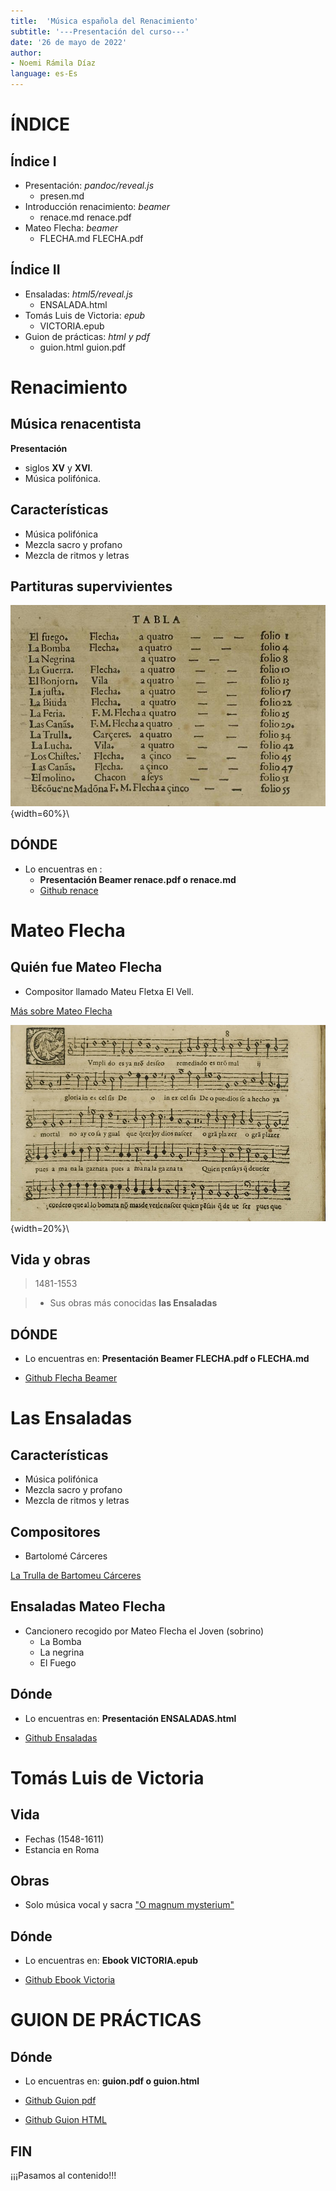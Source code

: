 ```yaml
---
title:  'Música española del Renacimiento'
subtitle: '---Presentación del curso---'
date: '26 de mayo de 2022'
author:
- Noemi Rámila Díaz
language: es-Es
---
```


# ÍNDICE

## Índice I

- Presentación: *pandoc/reveal.js*
	- presen.md
- Introducción renacimiento: *beamer*
	- renace.md renace.pdf
- Mateo Flecha: *beamer*
	- FLECHA.md FLECHA.pdf

## Índice II

- Ensaladas: *html5/reveal.js*
	- ENSALADA.html
- Tomás Luis de Victoria: *epub*
	- VICTORIA.epub
- Guion de prácticas: *html y pdf*
	- guion.html guion.pdf

# Renacimiento

## Música renacentista

 **Presentación**

- siglos **XV** y **XVI**. 
- Música polifónica.

## Características

- Música polifónica
- Mezcla sacro y profano
- Mezcla de ritmos y letras

## Partituras supervivientes

![Sumario](img/sumario.jpeg){width=60%}\

## DÓNDE

- Lo encuentras en : 
	- **Presentación Beamer renace.pdf o renace.md**
	- [Github renace](https://noimila.github.io/INTRODUCTION/renace.pdf "enlace beamer intro renacimiento")

# Mateo Flecha

## Quién fue Mateo Flecha

- Compositor llamado Mateu Fletxa El Vell.

[Más sobre Mateo Flecha](http://www.musicaantigua.com/las-ensaladas-del-chef-mateo-flecha-el-viejo/ "blog música antigua")

![La Negrina](img/negrina.jpeg){width=20%}\

## Vida y obras

>1481-1553

>- Sus obras más conocidas **las Ensaladas** 

## DÓNDE

- Lo encuentras en: **Presentación Beamer FLECHA.pdf o FLECHA.md**

- [Github Flecha Beamer](https://noimila.github.io/FLECHA/FLECHA.pdf "enlace beamer Flecha")

# Las Ensaladas

## Características

- Música polifónica
- Mezcla sacro y profano
- Mezcla de ritmos y letras

## Compositores

- Bartolomé Cárceres

[La Trulla de Bartomeu Cárceres ](https://www.youtube.com/watch?v=IQuHC85oKLg "La Trulla de Bartomeu Cárceres")

## Ensaladas Mateo Flecha
- Cancionero recogido por Mateo Flecha el Joven (sobrino)
	- La Bomba
	- La negrina
	- El Fuego

## Dónde
- Lo encuentras en: **Presentación ENSALADAS.html**

- [Github Ensaladas](https://noimila.github.io/ensaladas/ENSALADA.html "enlace presentación Ensaladas")

# Tomás Luis de Victoria

## Vida
- Fechas (1548-1611)
- Estancia en Roma

## Obras
- Solo música vocal y sacra
["O magnum mysterium"](https://www.youtube.com/watch?v=9xPh-fXYAc4 "o_magnum_mysterium")

## Dónde 
- Lo encuentras en: **Ebook VICTORIA.epub**

- [Github Ebook Victoria](https://github.com/noimila/ebook/blob/main/VICTORIAEBOOK.zip "enlace Ebook Victoria")

# GUION DE PRÁCTICAS

## Dónde
- Lo encuentras en: **guion.pdf o guion.html**

- [Github Guion pdf](https://noimila.github.io/guionpdf/guion.pdf "enlace guion prácticas pdf")

- [Github Guion HTML](https://noimila.github.io/guionhtml/guion.html "enlace guion prácticas html")

## FIN
¡¡¡Pasamos al contenido!!!